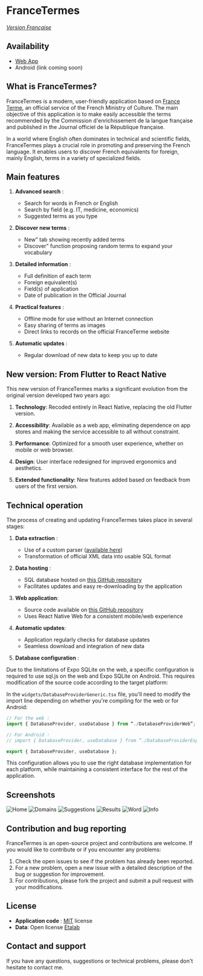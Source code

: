 # FranceTermes

*[Version Française](./README.md)*

## Availability

- [Web App](http://france-termes.risso.eu/)
- Android (link coming soon)

## What is FranceTermes?

FranceTermes is a modern, user-friendly application based on [France Terme](http://www.culture.fr/franceterme/), an official service of the French Ministry of Culture. The main objective of this application is to make easily accessible the terms recommended by the Commission d'enrichissement de la langue française and published in the Journal officiel de la République française.

In a world where English often dominates in technical and scientific fields, FranceTermes plays a crucial role in promoting and preserving the French language. It enables users to discover French equivalents for foreign, mainly English, terms in a variety of specialized fields.

## Main features

1. **Advanced search** :
   - Search for words in French or English
   - Search by field (e.g. IT, medicine, economics)
   - Suggested terms as you type

2. **Discover new terms** :
   - New” tab showing recently added terms
   - Discover” function proposing random terms to expand your vocabulary

3. **Detailed information** :
   - Full definition of each term
   - Foreign equivalent(s)
   - Field(s) of application
   - Date of publication in the Official Journal

4. **Practical features** :
   - Offline mode for use without an Internet connection
   - Easy sharing of terms as images
   - Direct links to records on the official FranceTerme website

5. **Automatic updates** :
   - Regular download of new data to keep you up to date

## New version: From Flutter to React Native

This new version of FranceTermes marks a significant evolution from the original version developed two years ago:

1. **Technology**: Recoded entirely in React Native, replacing the old Flutter version.

2. **Accessibility**: Available as a web app, eliminating dependence on app stores and making the service accessible to all without constraint.

3. **Performance**: Optimized for a smooth user experience, whether on mobile or web browser.

4. **Design**: User interface redesigned for improved ergonomics and aesthetics.

5. **Extended functionality**: New features added based on feedback from users of the first version.

## Technical operation

The process of creating and updating FranceTermes takes place in several stages:

1. **Data extraction** :
   - Use of a custom parser ([available here](https://github.com/FlorealRISSO/France-Termes-Parser))
   - Transformation of official XML data into usable SQL format

2. **Data hosting** :
   - SQL database hosted on [this GitHub repository](https://github.com/FlorealRISSO/France-Terme-SQL-DB)
   - Facilitates updates and easy re-downloading by the application

3. **Web application**:
   - Source code available on [this GitHub repository](https://github.com/FlorealRISSO/FlorealRISSO.github.io)
   - Uses React Native Web for a consistent mobile/web experience

4. **Automatic updates**:
   - Application regularly checks for database updates
   - Seamless download and integration of new data

5. **Database configuration** :

Due to the limitations of Expo SQLite on the web, a specific configuration is required to use sql.js on the web and Expo SQLite on Android. This requires modification of the source code according to the target platform:

In the `widgets/DatabaseProviderGeneric.tsx` file, you'll need to modify the import line depending on whether you're compiling for the web or for Android:

 ```typescript
 // For the web :
 import { DatabaseProvider, useDatabase } from “./DatabaseProviderWeb”;

 // For Android :
 // import { DatabaseProvider, useDatabase } from “./DatabaseProviderExpo”;

 export { DatabaseProvider, useDatabase };
 ```

This configuration allows you to use the right database implementation for each platform, while maintaining a consistent interface for the rest of the application.

## Screenshots

![Home](./readme-assets/home.png)
![Domains](./readme-assets/domains.png)
![Suggestions](./readme-assets/suggestions.png)
![Results](./readme-assets/results.png)
![Word](./readme-assets/word.png)
![Info](./readme-assets/info.png)

## Contribution and bug reporting

FranceTermes is an open-source project and contributions are welcome. If you would like to contribute or if you encounter any problems:

1. Check the open issues to see if the problem has already been reported.
2. For a new problem, open a new issue with a detailed description of the bug or suggestion for improvement.
3. For contributions, please fork the project and submit a pull request with your modifications.

## License

- **Application code** : [MIT](./LICENSE) license
- **Data**: Open license [Etalab](https://www.etalab.gouv.fr/wp-content/uploads/2017/04/ETALAB-Licence-Ouverte-v2.0.pdf)

## Contact and support

If you have any questions, suggestions or technical problems, please don't hesitate to contact me.
